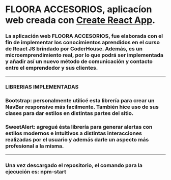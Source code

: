 # FLOORA ACCESORIOS, aplicacíon web creada con [Create React App](https://github.com/facebook/create-react-app).

### La aplicación web **FLOORA ACCESORIOS**, fue elaborada con el fin de implementar los conocimientos aprendidos en el curso de React JS brindado por CoderHouse. Además, es un microemprendimiento real, por lo que podrá ser implementada y añadir así un nuevo método de comunicación y contacto entre el emprendedor y sus clientes.

---

### **LIBRERIAS IMPLEMENTADAS**

### **Bootstrap:** personalmente utilicé esta librería para crear un NavBar responsive más facilmente. También hice uso de sus clases para dar estilos en distintas partes del sitio.

### **SweetAlert:** agregué ésta librería para generar alertas con estilos modernos e intuitivos a distintas interacciones realizadas por el usuario y además darle un aspecto más profesional a la misma.

---

### Una vez descargado el repositorio, el comando para la ejecución es: **npm-start**
